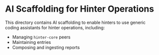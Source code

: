 # AI Scaffolding for Hinter Operations

This directory contains AI scaffolding to enable hinters to use generic coding assistants for hinter operations, including:
- Managing `hinter-core` peers
- Maintaining entries
- Composing and ingesting reports
